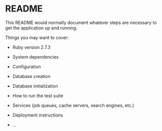 # README

This README would normally document whatever steps are necessary to get the
application up and running.

Things you may want to cover:

* Ruby version 2.7.3

* System dependencies

* Configuration

* Database creation

* Database initialization

* How to run the test suite

* Services (job queues, cache servers, search engines, etc.)

* Deployment instructions

* ...
